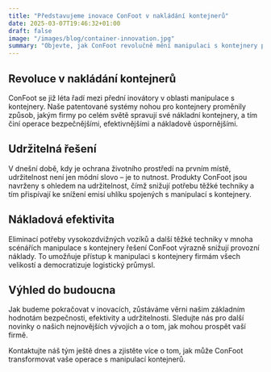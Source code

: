 ```yaml
---
title: "Představujeme inovace ConFoot v nakládání kontejnerů"
date: 2025-03-07T19:46:32+01:00
draft: false
image: "/images/blog/container-innovation.jpg"
summary: "Objevte, jak ConFoot revolučně mění manipulaci s kontejnery pomocí našich nejnovějších inovací a udržitelných řešení."
---
```


## Revoluce v nakládání kontejnerů

ConFoot se již léta řadí mezi přední inovátory v oblasti manipulace s kontejnery. Naše patentované systémy nohou pro kontejnery proměnily způsob, jakým firmy po celém světě spravují své nákladní kontejnery, a tím činí operace bezpečnějšími, efektivnějšími a nákladově úspornějšími.

## Udržitelná řešení

V dnešní době, kdy je ochrana životního prostředí na prvním místě, udržitelnost není jen módní slovo – je to nutnost. Produkty ConFoot jsou navrženy s ohledem na udržitelnost, čímž snižují potřebu těžké techniky a tím přispívají ke snížení emisí uhlíku spojených s manipulací s kontejnery.

## Nákladová efektivita

Eliminací potřeby vysokozdvižných vozíků a další těžké techniky v mnoha scénářích manipulace s kontejnery řešení ConFoot výrazně snižují provozní náklady. To umožňuje přístup k manipulaci s kontejnery firmám všech velikostí a democratizuje logistický průmysl.

## Výhled do budoucna

Jak budeme pokračovat v inovacích, zůstáváme věrni našim základním hodnotám bezpečnosti, efektivity a udržitelnosti. Sledujte nás pro další novinky o našich nejnovějších vývojích a o tom, jak mohou prospět vaší firmě.

Kontaktujte náš tým ještě dnes a zjistěte více o tom, jak může ConFoot transformovat vaše operace s manipulací kontejnerů.